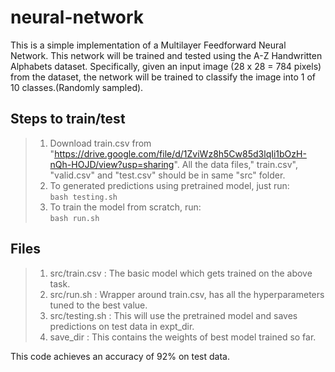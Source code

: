 # neural-network

This is a simple implementation of a Multilayer Feedforward Neural Network. This network will be trained and
tested using the A-Z Handwritten Alphabets dataset. Specifically, given an input image
(28 x 28 = 784 pixels) from the dataset, the network will be trained to classify the image
into 1 of 10 classes.(Randomly sampled). 

## Steps to train/test
> 1. Download train.csv from "https://drive.google.com/file/d/1ZviWz8h5Cw85d3lqIi1bOzH-nQh-HOJD/view?usp=sharing". All the data files," train.csv", "valid.csv" and "test.csv" should be in same "src" folder. <br/>
> 2. To generated predictions using pretrained model, just run: <br/>
>       `bash testing.sh`
> 3. To train the model from scratch, run: <br/>
>       `bash run.sh`
    
## Files
> 1. src/train.csv : The basic model which gets trained on the above task. <br/>
> 2. src/run.sh : Wrapper around train.csv, has all the hyperparameters tuned to the best value. <br/>
> 3. src/testing.sh : This will use the pretrained model and saves predictions on test data in expt_dir. <br/>
> 4. save_dir : This contains the weights of best model trained so far. <br/>

This code achieves an accuracy of 92% on test data.
